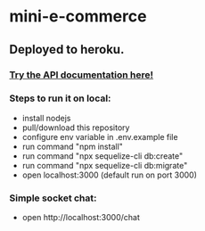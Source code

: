 # mini-e-commerce

## Deployed to heroku. 

### <a href='https://mysterious-oasis-07778.herokuapp.com/api-docs'>Try the API documentation here!</a>

### Steps to run it on local:
- install nodejs
- pull/download this repository
- configure env variable in .env.example file
- run command "npm install"
- run command "npx sequelize-cli db:create"
- run command "npx sequelize-cli db:migrate"
- open localhost:3000 (default run on port 3000)

### Simple socket chat:
- open http://localhost:3000/chat

